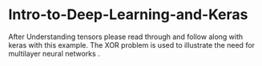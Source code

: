 # Intro-to-Deep-Learning-and-Keras

After Understanding tensors please read through and follow along with keras with this example. The XOR problem is used to illustrate the need for multilayer neural networks .
